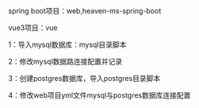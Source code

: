 spring boot项目：web,heaven-ms-spring-boot

vue3项目：vue

1：导入mysql数据库：mysql目录脚本

2：修改mysql数据路连接配置并记录

3：创建postgres数据库，导入postgres目录脚本

4：修改web项目yml文件mysql与postgres数据库连接配置
